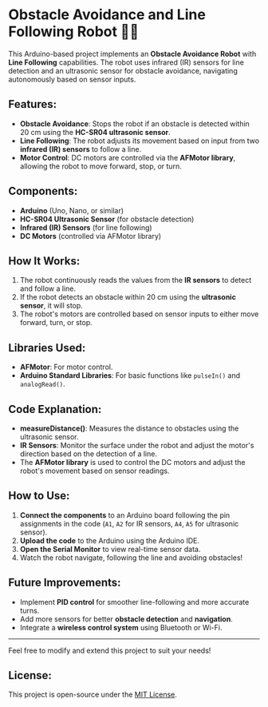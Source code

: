 # Obstacle Avoidance and Line Following Robot 🤖🚗

This Arduino-based project implements an **Obstacle Avoidance Robot** with **Line Following** capabilities. The robot uses infrared (IR) sensors for line detection and an ultrasonic sensor for obstacle avoidance, navigating autonomously based on sensor inputs.

## Features:
- **Obstacle Avoidance**: Stops the robot if an obstacle is detected within 20 cm using the **HC-SR04 ultrasonic sensor**.
- **Line Following**: The robot adjusts its movement based on input from two **infrared (IR) sensors** to follow a line.
- **Motor Control**: DC motors are controlled via the **AFMotor library**, allowing the robot to move forward, stop, or turn.

## Components:
- **Arduino** (Uno, Nano, or similar)
- **HC-SR04 Ultrasonic Sensor** (for obstacle detection)
- **Infrared (IR) Sensors** (for line following)
- **DC Motors** (controlled via AFMotor library)

## How It Works:
1. The robot continuously reads the values from the **IR sensors** to detect and follow a line.
2. If the robot detects an obstacle within 20 cm using the **ultrasonic sensor**, it will stop.
3. The robot's motors are controlled based on sensor inputs to either move forward, turn, or stop.

## Libraries Used:
- **AFMotor**: For motor control.
- **Arduino Standard Libraries**: For basic functions like `pulseIn()` and `analogRead()`.

## Code Explanation:
- **measureDistance()**: Measures the distance to obstacles using the ultrasonic sensor.
- **IR Sensors**: Monitor the surface under the robot and adjust the motor's direction based on the detection of a line.
- The **AFMotor library** is used to control the DC motors and adjust the robot's movement based on sensor readings.

## How to Use:
1. **Connect the components** to an Arduino board following the pin assignments in the code (`A1`, `A2` for IR sensors, `A4`, `A5` for ultrasonic sensor).
2. **Upload the code** to the Arduino using the Arduino IDE.
3. **Open the Serial Monitor** to view real-time sensor data.
4. Watch the robot navigate, following the line and avoiding obstacles!

## Future Improvements:
- Implement **PID control** for smoother line-following and more accurate turns.
- Add more sensors for better **obstacle detection** and **navigation**.
- Integrate a **wireless control system** using Bluetooth or Wi-Fi.

---

Feel free to modify and extend this project to suit your needs!

## License:
This project is open-source under the [MIT License](LICENSE).

